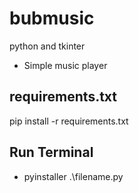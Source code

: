 # bubmusic

python and tkinter
- Simple music player

## requirements.txt

pip install -r requirements.txt

## Run Terminal
- pyinstaller .\filename.py
